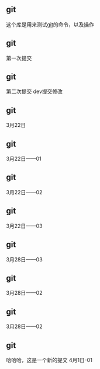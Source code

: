 ## git

这个库是用来测试[git](https://git-scm.com/book/zh/v2)的命令，以及操作

## git
第一次提交

## git
第二次提交
dev提交修改

## git
3月22日

## git
3月22日——01

## git
3月22日——02

## git
3月22日——03

## git
3月28日——03

## git
3月28日——02

## git
3月28日——02

## git
哈哈哈，这是一个新的提交
4月1日-01
